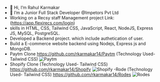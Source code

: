 - 👋 Hi, I’m Rahul Karmakar
- 👀 I’m a Junior Full Stack Developer @Impetors Pvt Ltd
- Working on a Recsy staff Management project Link:(https://app.flexirecs.com/login)
- skills in HTML, CSS, Tailwind CSS, JavaScript, React, NodeJS, Express JS, MySQL, PostgreSQL.
- Developed a Backend project. which include authetication of user.
- Build a E-commerce website backend using Nodejs, Express js and MongoDB.
- Paytm Clone
 https://github.com/rkarmakar14/Paytm (Technology Used- Tailwind CSS)
 ![Paytm](https://user-images.githubusercontent.com/110077056/194805126-e2f4d75e-d653-438a-8d3f-1168959a5a57.jpeg)
- Shopify Clone (Technology Used- Tailwind CSS)
 https://github.com/rkarmakar14/Shopify
 ![Shopify](https://user-images.githubusercontent.com/110077056/194805074-3814255f-0f1f-4c8e-a0bd-090019cab52d.jpeg)
-Rode (Technology Used- Tailwind CSS)
https://github.com/rkarmakar14/Rodes
![Rodes](https://user-images.githubusercontent.com/110077056/194805192-5f356cd4-a269-432f-a1b0-560677efbbe9.jpeg)


